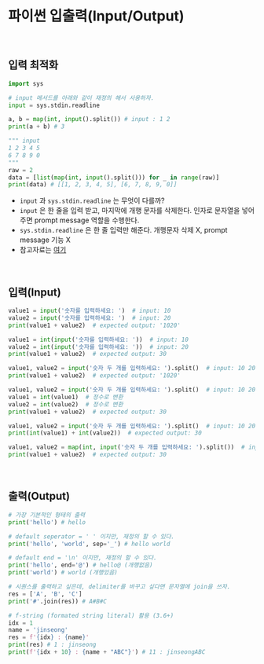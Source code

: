 # 파이썬 입출력(Input/Output)

<br>

## 입력 최적화

```python
import sys

# input 메서드를 아래와 같이 재정의 해서 사용하자.
input = sys.stdin.readline

a, b = map(int, input().split()) # input : 1 2
print(a + b) # 3

""" input
1 2 3 4 5 
6 7 8 9 0
"""
raw = 2
data = [list(map(int, input().split())) for _ in range(raw)]
print(data) # [[1, 2, 3, 4, 5], [6, 7, 8, 9, 0]]
```

- `input` 과 `sys.stdin.readline` 는 무엇이 다를까?
- `input` 은 한 줄을 입력 받고, 마지막에 개행 문자를 삭제한다. 인자로 문자열을 넣어주면 prompt message 역할을 수행한다.
- `sys.stdin.readline` 은 한 줄 입력만 해준다. 개행문자 삭제 X, prompt message 기능 X
- 참고자료는 [여기](https://buyandpray.tistory.com/7)

<br>

## 입력(Input)

```python
value1 = input('숫자를 입력하세요: ')  # input: 10
value2 = input('숫자를 입력하세요: ')  # input: 20
print(value1 + value2)  # expected output: '1020'

value1 = int(input('숫자를 입력하세요: '))  # input: 10
value2 = int(input('숫자를 입력하세요: '))  # input: 20
print(value1 + value2)  # expected output: 30

value1, value2 = input('숫자 두 개를 입력하세요: ').split()  # input: 10 20
print(value1 + value2)  # expected output: '1020'

value1, value2 = input('숫자 두 개를 입력하세요: ').split()  # input: 10 20
value1 = int(value1)  # 정수로 변환
value2 = int(value2)  # 정수로 변환
print(value1 + value2)  # expected output: 30

value1, value2 = input('숫자 두 개를 입력하세요: ').split()  # input: 10 20
print(int(value1) + int(value2))  # expected output: 30

value1, value2 = map(int, input('숫자 두 개를 입력하세요: ').split())  # input: 10 20
print(value1 + value2)  # expected output: 30
```

<br>

## 출력(Output)

```python
# 가장 기본적인 형태의 출력
print('hello') # hello

# default seperator = ' ' 이지만, 재정의 할 수 있다.
print('hello', 'world', sep='_') # hello world

# default end = '\n' 이지만, 재정의 할 수 있다.
print('hello', end='@') # hello@ (개행없음)
print('world') # world (개행있음)

# 시퀀스를 출력하고 싶은데, delimiter를 바꾸고 싶다면 문자열에 join을 쓰자.
res = ['A', 'B', 'C']
print('#'.join(res)) # A#B#C

# f-string (formated string literal) 활용 (3.6+)
idx = 1
name = 'jinseong'
res = f'{idx} : {name}'
print(res) # 1 : jinseong
print(f'{idx + 10} : {name + "ABC"}') # 11 : jinseongABC
```